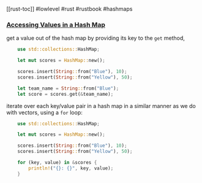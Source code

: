 [[rust-toc]]
#lowlevel #rust #rustbook #hashmaps 
### [Accessing Values in a Hash Map](https://doc.rust-lang.org/book/ch08-03-hash-maps.html#accessing-values-in-a-hash-map)
get a value out of the hash map by providing its key to the `get` method,
```rust
    use std::collections::HashMap;

    let mut scores = HashMap::new();

    scores.insert(String::from("Blue"), 10);
    scores.insert(String::from("Yellow"), 50);

    let team_name = String::from("Blue");
    let score = scores.get(&team_name);
```
iterate over each key/value pair in a hash map in a similar manner as we do with vectors, using a `for` loop:

```rust
    use std::collections::HashMap;

    let mut scores = HashMap::new();

    scores.insert(String::from("Blue"), 10);
    scores.insert(String::from("Yellow"), 50);

    for (key, value) in &scores {
        println!("{}: {}", key, value);
    }
```


